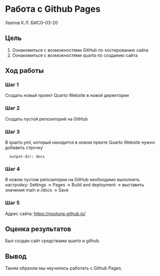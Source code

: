 ﻿Работа с Github Pages
================
Хватов К.Л. БИСО-03-20

## Цель

1.  Ознакомиться с возможностями GitHub по хостированию сайта
2.  Ознакомиться с возможностями quarto по созданию сайта

## Ход работы

### Шаг 1

Создать новый проект Quarto Website в новой директории

### Шаг 2

Создать пустой репозиторий на GitHub

### Шаг 3

В quarto.yml, который находится в новом пректе Quarto Website нужно
добавить строчку

      output-dir: docs 

### Шаг 4

В новом пустом репозитории на GitHub необходимо выполнить настройку:
Settings -\> Pages -\> Build and deployment -\> выставить значения main
и /docs -\> Save

### Шаг 5

Адрес сайта: https://nootune.github.io/

## Оценка результатов

Был создан сайт средствами quarto и github.

## Вывод

Таким образом мы научились работать с Github Pages.
